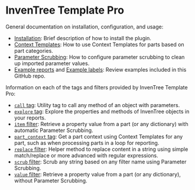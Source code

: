 # InvenTree Template Pro

General documentation on installation, configuration, and usage:

- [Installation](installation.md): Brief description of how to install the plugin.
- [Context Templates](context-templates.md): How to use Context Templates for parts based on part categories.
- [Parameter Scrubbing](parameter-scrubbing.md): How to configure parameter scrubbing to clean up imported parameter values.
- [Example reports](../inventree_template_pro/examples/reports) and [Example labels](../inventree_template_pro/examples/labels): Review examples included in this GitHub repo.

Information on each of the tags and filters provided by InvenTree Template Pro:

- [`call` tag](tags/call.md): Utility tag to call any method of an object with parameters.
- [`explore` tag](tags/explore.md): Explore the properties and methods of InvenTree objects in your reports.
- [`item` filter](filters/item.md): Retrieve a property value from a part (or any dictionary) with automatic Parameter Scrubbing.
- [`part_context` tag](tags/part-context.md): Get a part context using Context Templates for any part, such as when
  processing parts in a loop for reporting.
- [`replace` filter](filters/replace.md): Helper method to replace content in a string using simple match/replace or
  more advanced with regular expressions.
- [`scrub` filter](filters/scrub.md): Scrub any string based on any filter name using Parameter Scrubbing.
- [`value` filter](filters/value.md): Retrieve a property value from a part (or any dictionary), without Parameter Scrubbing.